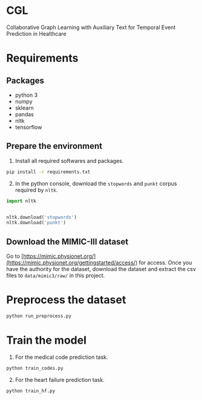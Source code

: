 # CGL

Collaborative Graph Learning with Auxiliary Text for Temporal Event Prediction in Healthcare

# Requirements

## Packages

- python 3
- numpy
- sklearn
- pandas
- nltk
- tensorflow

## Prepare the environment

1. Install all required softwares and packages.

```bash
pip install -r requirements.txt
```

2. In the python console, download the `stopwords` and `punkt` corpus required by `nltk`.

```python
import nltk


nltk.download('stopwords')
nltk.download('punkt')
```

## Download the MIMIC-III dataset

Go to [https://mimic.physionet.org/](https://mimic.physionet.org/gettingstarted/access/) for access. Once you have the authority for the dataset, download the dataset and extract the csv files to `data/mimic3/raw/` in this project.

# Preprocess the dataset

```bash
python run_preprocess.py
```

# Train the model

1. For the medical code prediction task.

```bash
python train_codes.py
```

2. For the heart failure prediction task.

```bash
python train_hf.py
```